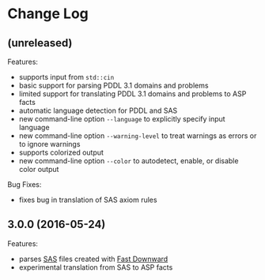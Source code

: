 # Change Log

## (unreleased)

Features:

* supports input from `std::cin`
* basic support for parsing PDDL 3.1 domains and problems
* limited support for translating PDDL 3.1 domains and problems to ASP facts
* automatic language detection for PDDL and SAS
* new command-line option `--language` to explicitly specify input language
* new command-line option `--warning-level` to treat warnings as errors or to ignore warnings
* supports colorized output
* new command-line option `--color` to autodetect, enable, or disable color output

Bug Fixes:

* fixes bug in translation of SAS axiom rules

## 3.0.0 (2016-05-24)

Features:

* parses [SAS](http://www.fast-downward.org/TranslatorOutputFormat) files created with [Fast Downward](http://www.fast-downward.org/)
* experimental translation from SAS to ASP facts
